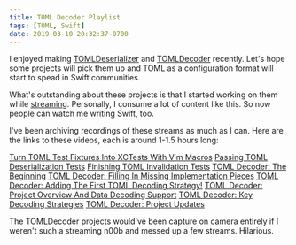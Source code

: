 ```yaml
---
title: TOML Decoder Playlist
tags: [TOML, Swift]
date: 2019-03-10 20:32:37-0700
---
```


I enjoyed making [TOMLDeserializer][] and [TOMLDecoder][] recently. Let's hope
some projects will pick them up and TOML as a configuration format will start to
spead in Swift communities.

What's outstanding about these projects is that I started working on them while
[streaming][]. Personally, I consume a lot of content like this. So now people
can watch me writing Swift, too.

I've been archiving recordings of these streams as much as I can. Here are the
links to these videos, each is around 1-1.5 hours long:

[Turn TOML Test Fixtures Into XCTests With Vim Macros](https://youtu.be/XLLlCEfuFLw)
[Passing TOML Deserialization Tests](https://youtu.be/Ztq3K3cq8f0)
[Finishing TOML Invalidation Tests](https://youtu.be/GTCYSIc6n3U)
[TOML Decoder: The Beginning](https://youtu.be/HP2Wzh8MVvg)
[TOML Decoder: Filling In Missing Implementation Pieces](https://youtu.be/EZ7VpbrLkH0)
[TOML Decoder: Adding The First TOML Decoding Strategy!](https://youtu.be/bISMVVWOHKg)
[TOML Decoder: Project Overview And Data Decoding Support](https://youtu.be/oOOS4bnhwx4)
[TOML Decoder: Key Decoding Strategies](https://youtu.be/9yDtXsrMtbU)
[TOML Decoder: Project Updates](https://youtu.be/g1V872HL4Dk)

The TOMLDecoder projects would've been capture on camera entirely if I weren't
such a streaming n00b and messed up a few streams. Hilarious.

[TOMLDeserializer]: https://github.com/dduan/TOMLDeserializer
[TOMLDecoder]: https://github.com/dduan/TOMLDecoder
[streaming]: https://twitch.tv/daniel_duan
